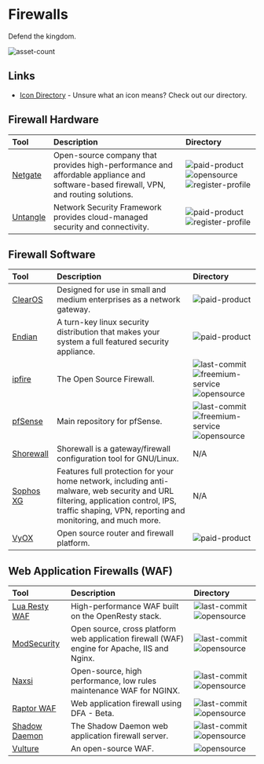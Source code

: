 # Firewalls

Defend the kingdom.

![asset-count](https://img.shields.io/badge/Tools%20%26%20Resources%20Available-15-947cb0?style=for-the-badge)

## Links <!-- {docsify-ignore} -->

- [Icon Directory](../ICONS.md) - Unsure what an icon means? Check out our directory.

## Firewall Hardware

| Tool | Description | Directory |
| :--- | :--- | :--- |
| [Netgate](https://shop.netgate.com/) | Open-source company that provides high-performance and affordable appliance and software-based firewall, VPN, and routing solutions. | ![paid-product](https://raw.githubusercontent.com/InfosecHouse/InfosecHouse/main/docs/icons/paid-product.png) ![opensource](https://raw.githubusercontent.com/InfosecHouse/InfosecHouse/main/docs/icons/opensource.png) ![register-profile](https://raw.githubusercontent.com/InfosecHouse/InfosecHouse/main/docs/icons/register-profile.png) |
| [Untangle](https://www.untangle.com/untangle-ng-firewall/appliances/) | Network Security Framework provides cloud-managed security and connectivity. | ![paid-product](https://raw.githubusercontent.com/InfosecHouse/InfosecHouse/main/docs/icons/paid-product.png) ![register-profile](https://raw.githubusercontent.com/InfosecHouse/InfosecHouse/main/docs/icons/register-profile.png) |


## Firewall Software

| Tool | Description | Directory |
| :--- | :--- | :--- |
| [ClearOS](https://github.com/pfsense/pfsense) | Designed for use in small and medium enterprises as a network gateway. | ![paid-product](https://raw.githubusercontent.com/InfosecHouse/InfosecHouse/main/docs/icons/paid-product.png)  |
| [Endian](https://sourceforge.net/projects/efw/) | A turn-key linux security distribution that makes your system a full featured security appliance.  | ![paid-product](https://raw.githubusercontent.com/InfosecHouse/InfosecHouse/main/docs/icons/paid-product.png)  |
| [ipfire](https://github.com/ipfire/ipfire-2.x) | The Open Source Firewall. | ![last-commit](https://img.shields.io/github/last-commit/ipfire/ipfire-2.x?color=947cb0&style=flat-square) ![freemium-service](https://raw.githubusercontent.com/InfosecHouse/InfosecHouse/main/docs/icons/freemium-service.png) ![opensource](https://raw.githubusercontent.com/InfosecHouse/InfosecHouse/main/docs/icons/opensource.png) |
| [pfSense](https://github.com/pfsense/pfsense) | Main repository for pfSense. | ![last-commit](https://img.shields.io/github/last-commit/pfsense/pfsense?color=947cb0&style=flat-square) ![freemium-service](https://raw.githubusercontent.com/InfosecHouse/InfosecHouse/main/docs/icons/freemium-service.png) ![opensource](https://raw.githubusercontent.com/InfosecHouse/InfosecHouse/main/docs/icons/opensource.png) |
| [Shorewall](https://shorewall.org/) | Shorewall is a gateway/firewall configuration tool for GNU/Linux. | N/A |
| [Sophos XG](https://www.sophos.com/en-us/products/free-tools/sophos-xg-firewall-home-edition.aspx) | Features full protection for your home network, including anti-malware, web security and URL filtering, application control, IPS, traffic shaping, VPN, reporting and monitoring, and much more. | N/A |
| [VyOX](https://vyos.io/subscriptions/software/) | Open source router and firewall platform. | ![paid-product](https://raw.githubusercontent.com/InfosecHouse/InfosecHouse/main/docs/icons/paid-product.png) |

## Web Application Firewalls (WAF)

| Tool | Description | Directory |
| :--- | :--- | :--- |
| [Lua Resty WAF](https://github.com/p0pr0ck5/lua-resty-waf) | High-performance WAF built on the OpenResty stack. | ![last-commit](https://img.shields.io/github/last-commit/p0pr0ck5/lua-resty-waf?color=947cb0&style=flat-square) ![opensource](https://raw.githubusercontent.com/InfosecHouse/InfosecHouse/main/docs/icons/opensource.png) |
| [ModSecurity](https://github.com/SpiderLabs/ModSecurity) | Open source, cross platform web application firewall (WAF) engine for Apache, IIS and Nginx. | ![last-commit](https://img.shields.io/github/last-commit/SpiderLabs/ModSecurity?color=947cb0&style=flat-square) ![opensource](https://raw.githubusercontent.com/InfosecHouse/InfosecHouse/main/docs/icons/opensource.png) |
| [Naxsi](https://github.com/nbs-system/naxsi) | Open-source, high performance, low rules maintenance WAF for NGINX. | ![last-commit](https://img.shields.io/github/last-commit/nbs-system/naxsi?color=947cb0&style=flat-square) ![opensource](https://raw.githubusercontent.com/InfosecHouse/InfosecHouse/main/docs/icons/opensource.png) |
| [Raptor WAF](https://github.com/CoolerVoid/raptor_waf) | Web application firewall using DFA - Beta. | ![last-commit](https://img.shields.io/github/last-commit/CoolerVoid/raptor_waf?color=947cb0&style=flat-square) ![opensource](https://raw.githubusercontent.com/InfosecHouse/InfosecHouse/main/docs/icons/opensource.png) |
| [Shadow Daemon](https://github.com/zecure/shadowd) | The Shadow Daemon web application firewall server. | ![last-commit](https://img.shields.io/github/last-commit/zecure/shadowd?color=947cb0&style=flat-square) ![opensource](https://raw.githubusercontent.com/InfosecHouse/InfosecHouse/main/docs/icons/opensource.png) |
| [Vulture](https://www.vultureproject.org/) | An open-source WAF. | ![opensource](https://raw.githubusercontent.com/InfosecHouse/InfosecHouse/main/docs/icons/opensource.png) |

